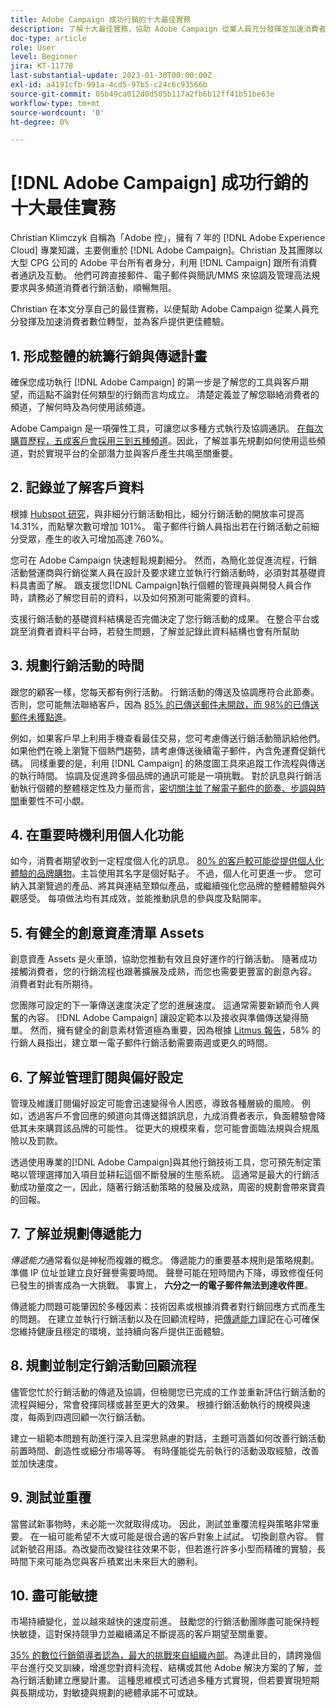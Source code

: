 ```yaml
---
title: Adobe Campaign 成功行銷的十大最佳實務
description: 了解十大最佳實務，協助 Adobe Campaign 從業人員充分發揮並加速消費者數位轉型，並向客戶提供更佳體驗。
doc-type: article
role: User
level: Beginner
jira: KT-11778
last-substantial-update: 2023-01-30T00:00:00Z
exl-id: a4191cfb-991a-4cd5-97b5-c24c6c93566b
source-git-commit: 05b49ca012d0d505b117a2fb6b12ff41b51be63e
workflow-type: tm+mt
source-wordcount: '0'
ht-degree: 0%

---
```


# [!DNL Adobe Campaign] 成功行銷的十大最佳實務

Christian Klimczyk 自稱為「Adobe 控」，擁有 7 年的 [!DNL Adobe Experience Cloud] 專業知識，主要側重於 [!DNL Adobe Campaign]。Christian 及其團隊以大型 CPG 公司的 Adobe 平台所有者身分，利用 [!DNL Campaign] 跟所有消費者通訊及互動。 他們可跨直接郵件、電子郵件與簡訊/MMS 來協調及管理高法規要求與多頻道消費者行銷活動，順暢無阻。

Christian 在本文分享自己的最佳實務，以便幫助 Adobe Campaign 從業人員充分發揮及加速消費者數位轉型，並為客戶提供更佳體驗。


## 1. 形成整體的統籌行銷與傳遞計畫

確保您成功執行 [!DNL Adobe Campaign] 的第一步是了解您的工具與客戶期望，而這點不論對任何類型的行銷而言均成立。 清楚定義並了解您聯絡消費者的頻道，了解何時及為何使用該頻道。

Adobe Campaign 是一項彈性工具，可讓您以多種方式執行及協調通訊。 [在每次購買歷程，五成客戶會採用三到五種頻道](https://www.mckinsey.com/capabilities/operations/our-insights/redefine-the-omnichannel-approach-focus-on-what-truly-matters)。因此，了解並事先規劃如何使用這些頻道，對於實現平台的全部潛力並與客戶產生共鳴至關重要。

## 2. 記錄並了解客戶資料

根據 [Hubspot 研究](https://www.linkedin.com/pulse/customer-segmentation-effective-b2b-business-industry-sabreen)，與非細分行銷活動相比，細分行銷活動的開放率可提高14.31%，而點擊次數可增加 101%。 電子郵件行銷人員指出若在行銷活動之前細分受眾，產生的收入可增加高達 760%。

您可在 Adobe Campaign 快速輕鬆規劃細分。 然而，為簡化並促進流程，行銷活動營運商與行銷從業人員在設計及要求建立並執行行銷活動時，必須對其基礎資料具書面了解。 跟支援您[!DNL Campaign]執行個體的管理員與開發人員合作時，請務必了解您目前的資料，以及如何預測可能需要的資料。

支援行銷活動的基礎資料結構是否完備決定了您行銷活動的成果。 在整合平台或跳至消費者資料平台時，若發生問題，了解並記錄此資料結構也會有所幫助

## 3. 規劃行銷活動的時間

跟您的顧客一樣，您每天都有例行活動。 行銷活動的傳送及協調應符合此節奏。 否則，您可能無法聯絡客戶，因為 [85% 的已傳送郵件未開啟，而 98%的已傳送郵件未獲點進](https://www.validity.com/resource-center/state-of-email-2021/)。

例如，如果客戶早上利用手機查看最佳交易，您可考慮傳送行銷活動簡訊給他們。 如果他們在晚上瀏覽下個熱門趨勢，請考慮傳送後續電子郵件，內含免運費促銷代碼。 同樣重要的是，利用 [!DNL Campaign] 的熱度圖工具來追蹤工作流程與傳送的執行時間。 協調及促進跨多個品牌的通訊可能是一項挑戰。 對於訊息與行銷活動執行個體的整體穩定性及力量而言，[密切關注並了解電子郵件的節奏、步調與時間](https://experienceleaguecommunities.adobe.com/t5/adobe-campaign-classic-blogs/predictive-send-time-optimization-with-adobe-campaign/ba-p/561554)重要性不可小覷。

## 4. 在重要時機利用個人化功能

如今，消費者期望收到一定程度個人化的訊息。 [80% 的客戶較可能從提供個人化體驗的品牌購物](https://us.epsilon.com/power-of-me)。主旨使用其名字是個好點子。 不過，個人化可更進一步。 您可納入其瀏覽過的產品、將其與連結至類似產品，或繼續強化您品牌的整體體驗與外觀感受。 每項做法均有其成效，並能推動訊息的參與度及點開率。

## 5. 有健全的創意資產清單 Assets

創意資產 Assets 是火車頭，協助您推動有效且良好運作的行銷活動。 隨著成功接觸消費者，您的行銷流程也跟著擴展及成熟，而您也需要更豐富的創意內容。 消費者對此有所期待。

您團隊可設定的下一筆傳送速度決定了您的進展速度。 這通常需要新穎而令人興奮的內容。 [!DNL Adobe Campaign] 讓設定範本以及接收與準備傳送變得簡單。 然而，擁有健全的創意素材管道極為重要，因為根據 [Litmus 報告](https://www.litmus.com/resources/state-of-email/)，58% 的行銷人員指出，建立單一電子郵件行銷活動需要兩週或更久的時間。

## 6. 了解並管理訂閱與偏好設定

管理及維護訂閱偏好設定可能會迅速變得令人困惑，導致各種層級的風險。 例如，透過客戶不會回應的頻道向其傳送錯誤訊息，九成消費者表示，負面體驗會降低其未來購買該品牌的可能性。 從更大的規模來看，您可能會面臨法規與合規風險以及罰款。

透過使用專業的[!DNL Adobe Campaign]與其他行銷技術工具，您可預先制定策略以管理選擇加入項目並耕耘這個不斷發展的生態系統。 這通常是最大的行銷活動成功量度之一，因此，隨著行銷活動策略的發展及成熟，周密的規劃會帶來寶貴的回報。

## 7. 了解並規劃傳遞能力

_傳遞能力_&#x200B;通常看似是神秘而複雜的概念。 傳遞能力的重要基本規則是策略規劃。 準備 IP 位址並建立良好聲譽需要時間。 聲譽可能在短時間內下降，導致修復任何已發生的損害成為一大挑戰。 事實上， **六分之一的電子郵件無法到達收件匣**。

傳遞能力問題可能肇因於多種因素：技術因素或根據消費者對行銷回應方式而產生的問題。 在建立並執行行銷活動以及在回顧流程時，把[傳遞能力](https://business.adobe.com/tw/products/campaign/email-deliverability.html)謹記在心可確保您維持健康且穩定的環境，並持續向客戶提供正面體驗。

## 8. 規劃並制定行銷活動回顧流程

儘管您忙於行銷活動的傳遞及協調，但檢閱您已完成的工作並重新評估行銷活動的流程與細分，常會發揮同樣或甚至更大的效果。 根據行銷活動執行的規模與速度，每兩到四週回顧一次行銷活動。

建立一組範本問題有助進行深入且深思熟慮的對話，主題可涵蓋如何改善行銷活動前置時間、創造性或細分市場等等。 有時僅能從先前執行的活動汲取經驗，改善並加快速度。

## 9. 測試並重覆

當嘗試新事物時，未必能一次就取得成功。 因此，測試並重覆流程與策略非常重要。 在一組可能希望不大或可能是很合適的客戶對象上試試。 切換創意內容。 嘗試新號召用語。為改變而改變往往效果不彰，但若進行許多小型而精確的實驗，長時間下來可能為您與客戶積累出未來巨大的勝利。

## 10. 盡可能敏捷

市場持續變化，並以越來越快的速度前進。 鼓勵您的行銷活動團隊盡可能保持輕快敏捷，這對保持競爭力並繼續滿足不斷提高的客戶期望至關重要。

[35% 的數位行銷領導者認為，最大的挑戰來自組織內部](https://www.gartner.com/en/newsroom/press-releases/gartner-says-35--of-digital-marketing-leaders-believe-the-bigges)。為達此目的，請跨幾個平台進行交叉訓練，增進您對資料流程、結構或其他 Adobe 解決方案的了解，並為行銷活動建立應變計畫。 這種思維模式可透過多種方式實現，但若要實現短期與長期成功，對敏捷與規劃的總體承諾不可或缺。
